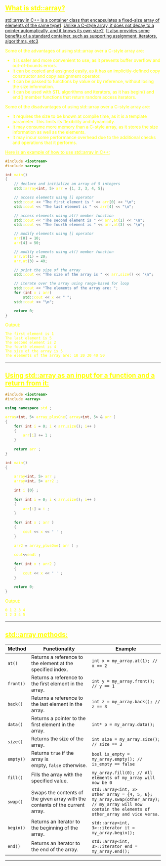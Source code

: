 ## <font color="yellow"><u>What is std::array?</u></f>

[std::array in C++ is a container class that encapsulates a fixed-size array of elements of the same type](https://en.cppreference.com/w/cpp/container/array)[1](https://en.cppreference.com/w/cpp/container/array). [Unlike a C-style array, it does not decay to a pointer automatically, and it knows its own size](https://www.geeksforgeeks.org/stdarray-in-cpp/)[2](https://www.geeksforgeeks.org/stdarray-in-cpp/). [It also provides some benefits of a standard container, such as supporting assignment, iterators, algorithms, etc](https://stackoverflow.com/questions/4424579/stdvector-versus-stdarray-in-c)[3](https://stackoverflow.com/questions/4424579/stdvector-versus-stdarray-in-c).

Some of the advantages of using std::array over a C-style array are:

- It is safer and more convenient to use, as it prevents buffer overflow and out-of-bounds errors.
- It can be copied and assigned easily, as it has an implicitly-defined copy constructor and copy assignment operator.
- It can be passed to functions by value or by reference, without losing the size information.
- It can be used with STL algorithms and iterators, as it has begin() and end() member functions that return random access iterators.

Some of the disadvantages of using std::array over a C-style array are:

- It requires the size to be known at compile time, as it is a template parameter. This limits its flexibility and dynamicity.
- It may consume more memory than a C-style array, as it stores the size information as well as the elements.
- It may incur some performance overhead due to the additional checks and operations that it performs.

<u>Here is an example of how to use std::array in C++:</u>

```cpp
#include <iostream>
#include <array>

int main()
{
    // declare and initialize an array of 5 integers
    std::array<int, 5> arr = {1, 2, 3, 4, 5};

    // access elements using [] operator
    std::cout << "The first element is " << arr[0] << "\n";
    std::cout << "The last element is " << arr[4] << "\n";

    // access elements using at() member function
    std::cout << "The second element is " << arr.at(1) << "\n";
    std::cout << "The fourth element is " << arr.at(3) << "\n";

    // modify elements using [] operator
    arr[0] = 10;
    arr[4] = 50;

    // modify elements using at() member function
    arr.at(1) = 20;
    arr.at(3) = 40;

    // print the size of the array
    std::cout << "The size of the array is " << arr.size() << "\n";

    // iterate over the array using range-based for loop
    std::cout << "The elements of the array are: ";
    for (int x : arr)
        std::cout << x << " ";
    std::cout << "\n";

    return 0;
}
```

Output:

```
The first element is 1
The last element is 5
The second element is 2
The fourth element is 4
The size of the array is 5
The elements of the array are: 10 20 30 40 50 
```

---
## <font color="yellow"><u>Using std::array as an input for a function and a return from it:</u></f>


```c++
#include <iostream>
#include <array>

using namespace std ;

array<int, 5> array_plusOne( array<int, 5> & arr )
{
    for( int i = 0; i < arr.size(); i++ )
    {
        arr[i] += 1 ;
    }
    
    return arr ;
}

int main() 
{
    
    array<int, 5> arr ;
    array<int, 5> arr2 ;
    
    int i {0} ;
    
    for( int i = 0; i < arr.size(); i++ )
    {
        arr[i] = i ;
    }
    
    for( int x : arr )
    {
        cout << x << ' ' ;
    }
    
    arr2 = array_plusOne( arr ) ;
    
    cout<<endl ;
    
    for( int x : arr2 )
    {
        cout << x << ' ' ;
    }
    
    return 0;
}

```

Output:

```txt
0 1 2 3 4 
1 2 3 4 5 
```

---
## <font color="yellow"><u>std::array methods:</u></f>

|Method|Functionality|Example|
|---|---|---|
|`at()`|Returns a reference to the element at the specified index.|`int x = my_array.at(1); // x == 2`|
|`front()`|Returns a reference to the first element in the array.|`int y = my_array.front(); // y == 1`|
|`back()`|Returns a reference to the last element in the array.|`int z = my_array.back(); // z == 3`|
|`data()`|Returns a pointer to the first element in the array.|`int* p = my_array.data();`|
|`size()`|Returns the size of the array.|`int size = my_array.size(); // size == 3`|
|`empty()`|Returns `true` if the array is empty, `false` otherwise.|`bool is_empty = my_array.empty(); // is_empty == false`|
|`fill()`|Fills the array with the specified value.|`my_array.fill(0); // All elements of my_array will now be 0`|
|`swap()`|Swaps the contents of the given array with the contents of the current array.|`std::array<int, 3> other_array = {4, 5, 6}; my_array.swap(other_array); // my_array will now contain the elements of other_array and vice versa.`|
|`begin()`|Returns an iterator to the beginning of the array.|`std::array<int, 3>::iterator it = my_array.begin();`|
|`end()`|Returns an iterator to the end of the array.|`std::array<int, 3>::iterator end = my_array.end();`|

---
